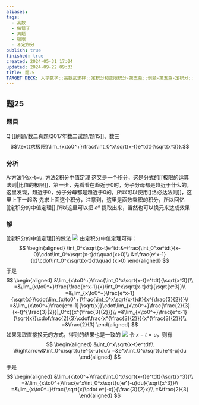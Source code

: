```yaml
---
aliases: 
tags:
  - 高数
  - 做错了
  - 真题
  - 极限
  - 不定积分
publish: true
finished: true
created: 2024-05-31 17:04
updated: 2024-09-22 09:33
title: 题25
TARGET DECK: 大学数学::高数武忠祥::定积分和变限积分-第五章::例题-第五章-定积分::题25
---
```

## 题25
### 题目
Q:[[刷题/数二真题/2017年数二试题/题15]]、数三
$$\text{求极限}\lim_{x\to0^+}\frac{\int_0^x\sqrt{x-t}e^tdt}{\sqrt{x^3}}.$$
### 分析 
A:方法1令x-t=u.
方法2积分中值定理
这又是一个积分，这是分式的[[极限的运算法则|比值的极限]]，第一步，先看看在趋近于0时，分子分母都是趋近于什么的，这里发现，趋近于0，分子分母都是趋近于0的，所以可以使用[[洛必达法则]]，这里上下一起洛 
先求上面这个积分，注意到，这里是函数乘积的积分，所以回忆[[定积分的中值定理]]
所以这里可以把 $e^{ x }$ 提取出来，当然也可以换元来达成效果 
### 解 
[[定积分的中值定理]]的做法
![](https://img.hwenyi.live/202403100939543.webp)
由定积分中值定理可得：
$$
\begin{aligned}
\int_0^x\sqrt{x-t}e^tdt&=\frac{\int_0^xe^tdt}{x-0}\cdot\int_0^x\sqrt{x-t}dt\quad(x>0)\\
&=\frac{e^x-1}{x}\cdot\int_0^x\sqrt{x-t}dt\quad (x>0)
\end{aligned}
$$
于是
$$
\begin{aligned}
&\lim_{x\to0^+}\frac{\int_0^x\sqrt{x-t}e^tdt}{\sqrt{x^3}}\\
=&\lim_{x\to0^+}\frac{\frac{e^x-1}{x}\int_0^x\sqrt{x-t}dt}{\sqrt{x^3}}\\
=&\lim_{x\to0^+}\frac{e^x-1}{\sqrt{x}}\cdot\lim_{x\to0^+}\frac{\int_0^x\sqrt{x-t}dt}{x^{\frac{3}{2}}}\\
=&\lim_{x\to0^+}\frac{e^x-1}{\sqrt{x}}\cdot\lim_{x\to0^+}\frac{\frac{2}{3}(x-t)^{\frac{3}{2}}|_0^x}{x^{\frac{3}{2}}}\\
=&\lim_{x\to0^+}\frac{e^x-1}{\sqrt{x}}\cdot\frac{2}{3}\cdot\frac{x^{\frac{3}{2}}}{x^{\frac{3}{2}}}\\
=&\frac{2}{3}
\end{aligned}
$$
如果采取直接换元的方式，得到的结果也是一致的 
![](https://img.hwenyi.live/202403100940765.webp)
令 $x-t=u$，则有
$$
\begin{aligned}
&\int_0^x\sqrt{x-t}e^tdt\\
\Rightarrow&\int_0^x\sqrt{u}e^{x-u}du\\
=&e^x\int_0^x\sqrt{u}e^{-u}du
\end{aligned}
$$
于是
$$
\begin{aligned}
&\lim_{x\to0^+}\frac{\int_0^x\sqrt{x-t}e^tdt}{\sqrt{x^3}}\\
=&\lim_{x\to0^+}\frac{e^x\int_0^x\sqrt{u}e^{-u}du}{\sqrt{x^3}}\\
=&\lim_{x\to0^+}\frac{\sqrt{x}\cdot e^{-x}}{\frac{3}{2}x}\\
=&\frac{2}{3}
\end{aligned}
$$

